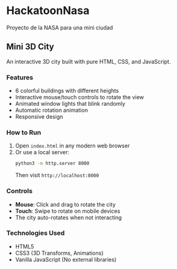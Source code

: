 # HackatoonNasa
Proyecto de la NASA para una mini ciudad

## Mini 3D City

An interactive 3D city built with pure HTML, CSS, and JavaScript.

### Features
- 6 colorful buildings with different heights
- Interactive mouse/touch controls to rotate the view
- Animated window lights that blink randomly
- Automatic rotation animation
- Responsive design

### How to Run
1. Open `index.html` in any modern web browser
2. Or use a local server:
   ```bash
   python3 -m http.server 8000
   ```
   Then visit `http://localhost:8000`

### Controls
- **Mouse**: Click and drag to rotate the city
- **Touch**: Swipe to rotate on mobile devices
- The city auto-rotates when not interacting

### Technologies Used
- HTML5
- CSS3 (3D Transforms, Animations)
- Vanilla JavaScript (No external libraries)
